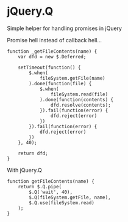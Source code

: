 jQuery.Q
========

Simple helper for handling promises in jQuery

Promise hell instead of callback hell...

	function _getFileContents(name) {
		var dfd = new $.Deferred;

		setTimeout(function() {
			$.when(
				fileSystem.getFile(name)
			).done(function(file) {
				$.when(
					fileSystem.read(file)
				).done(function(contents) {
					dfd.resolve(contents);
				}).fail(function(error) {
					dfd.reject(error)
				})
			}).fail(function(error) {
				dfd.reject(error)
			})
		}, 40);

		return dfd;
	}

With jQuery.Q

	function getFileContents(name) {
		return $.Q.pipe(
			$.Q('wait', 40),
    		$.Q(fileSystem.getFile, name), 
    		$.Q.use(fileSystem.read)
		);
	}


